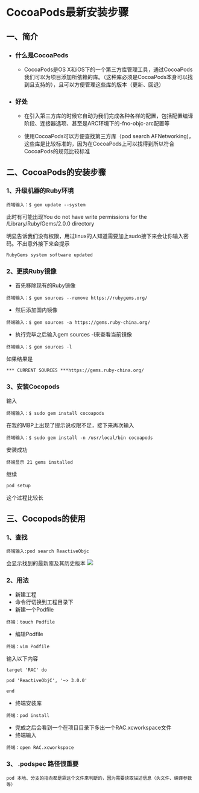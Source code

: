 # CocoaPods最新安装步骤

## 一、简介

* ### 什么是CocoaPods

  * CocoaPods是OS X和iOS下的一个第三方库管理工具，通过CocoaPods我们可以为项目添加所依赖的库。（这种库必须是CocoaPods本身可以找到且支持的），且可以方便管理这些库的版本（更新、回退）
* ### 好处

  * 在引入第三方库的时候它自动为我们完成各种各样的配置，包括配置编译阶段、连接器选项、甚至是ARC环境下的-fno-objc-arc配置等

  * 使用CocoaPods可以方便查找第三方库（pod search AFNetworking\)，这些库是比较标准的，因为在CocoaPods上可以找得到所以符合CocoaPods的规范比较标准

## 二、CocoaPods的安装步骤

### 1、升级机器的Ruby环境

```
终端输入：$ gem update --system
```

此时有可能出现You do not have write permissions for the /Library/Ruby/Gems/2.0.0 directory

明显告诉我们没有权限，用过linux的人知道需要加上sudo接下来会让你输入密码。不出意外接下来会提示

```
RubyGems system software updated
```

### 2、更换Ruby镜像

* 首先移除现有的Ruby镜像

```
终端输入：$ gem sources --remove https://rubygems.org/
```

* 然后添加国内镜像

```
终端输入：$ gem sources -a https://gems.ruby-china.org/
```

* 执行完毕之后输入gem sources -l来查看当前镜像

```
终端输入：$ gem sources -l
```

如果结果是

`*** CURRENT SOURCES ***https://gems.ruby-china.org/`

### 3、安装Cocopods

输入

```
终端输入：$ sudo gem install cocoapods
```

在我的MBP上出现了提示说权限不足，接下来再次输入

```
终端输入：$ sudo gem install -n /usr/local/bin cocoapods
```

安装成功

```
终端显示 21 gems installed
```

继续

```
pod setup
```

这个过程比较长



## 三、Cocopods的使用

### 1、查找

```
终端输入:pod search ReactiveObjc
```

会显示找到的最新库及其历史版本
![](https://fantasticlbp.gitbooks.io/knowledge-kit/content/assets/屏幕快照%202017-11-24%20上午10.49.35.png)



### 2、用法

* 新建工程
* 命令行切换到工程目录下
* 新建一个Podfile

```
终端：touch Podfile
```

* 编辑Podfile

```
终端：vim Podfile
```

输入以下内容

```
target 'RAC' do

pod 'ReactiveObjC', '~> 3.0.0'

end 
```

* 终端安装库

```
终端：pod install
```

* 完成之后会看到一个在项目目录下多出一个RAC.xcworkspace文件
* 终端输入

```
终端：open RAC.xcworkspace
```

### 3、 .podspec  路径很重要
    pod 本地、分支的指向都是靠这个文件来判断的，因为需要读取描述信息（头文件、编译参数等）